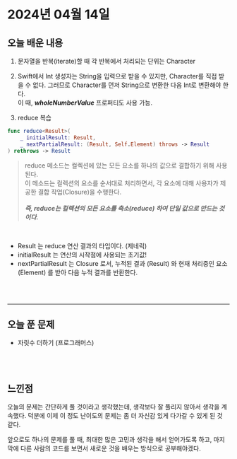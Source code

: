 # 2024년 04월 14일



## 오늘 배운 내용
1. 문자열을 반복(iterate)할 때 각 반복에서 처리되는 단위는 Character
2. Swift에서 Int 생성자는 String을 입력으로 받을 수 있지만, Character를 직접 받을 수 없다. 그러므로 Character를 먼저 String으로 변환한 다음 Int로 변환해야 한다. 
    </br> 이 때, ***wholeNumberValue*** 프로퍼티도 사용 가능.

3. reduce 복습



```swift
func reduce<Result>(
    _ initialResult: Result,
    _ nextPartialResult: (Result, Self.Element) throws -> Result
) rethrows -> Result
```

> reduce 메소드는 컬렉션에 있는 모든 요소를 하나의 값으로 결합하기 위해 사용된다. </br>
이 메소드는 컬렉션의 요소를 순서대로 처리하면서, 각 요소에 대해 사용자가 제공한 결합 작업(Closure)을 수행한다. </br></br>
***즉, reduce는 컬렉션의 모든 요소를 축소(reduce) 하여 단일 값으로 만드는 것이다.***

</br>

* Result 는 reduce 연산 결과의 타입이다. (제네릭)
* initialResult 는 연산의 시작점에 사용되는 초기값!
* nextPartialResult 는 Closure 로서, 누적된 결과 (Result) 와 현재 처리중인 요소(Element) 를 받아 다음 누적 결과를 반환한다.

</br>
</br>

---


## 오늘 푼 문제
- 자릿수 더하기 (프로그래머스)

</br></br>


## 느낀점
오늘의 문제는 간단하게 풀 것이라고 생각했는데, 생각보다 잘 풀리지 않아서 생각을 계속했다. 
덕분에 이제 이 정도 난이도의 문제는 좀 더 자신감 있게 다가갈 수 있게 된 것 같다.
 
앞으로도 하나의 문제를 풀 때, 최대한 많은 고민과 생각을 해서 얻어가도록 하고, 마지막에 다른 사람의 코드를 보면서 새로운 것을 배우는 방식으로 공부해야겠다.
